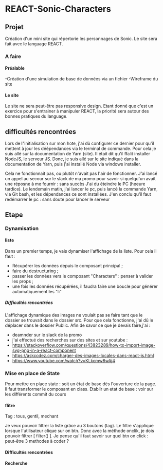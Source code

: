# REACT-Sonic-Characters

## Projet

Création d'un mini site qui répertorie les personnages de Sonic.
Le site sera fait avec le language REACT. 

### A faire

#### Préalable

-Création d'une simulation de base de données via un fichier
-Wireframe du site

#### Le site

Le site ne sera peut-être pas responsive design. Etant donné que c'est un exercice pour s'entrainer à manipuler REACT, la priorité sera autour des bonnes pratiques du language.

## difficultés rencontrées

Lors de l"initialisation sur mon hote, j'ai dû configurer ce dernier pour qu'il mettent à jour les déépendances via le terminal de commande. Pour cela je suis allé sur la documentation de Yarn (site). Il était dit qu'il ffalit installer NodeJS, le serveur JS. Donc, je suis allé sur le site indiqué dans la documentation de Yarn, puis j'ai installé Node via windows installer.

Cela ne fonctionnait pas, ou plutôt n'avait pas l'air de fonctionner. J'ai lancé un appel au secour sur le slack de ma promo pour savoir si quelqu'un avait une réposne à me fournir : sans succès J'ai du éteindre le PC (heeure tardice). Le lendemain matin, j'ai lancer le pc, puis lancé la commande Yarn, via Git bash, et les dépendances ce sont installées. J'en conclu qu'il faut redémarrer le pc : sans doute pour lancer le serveur

## Etape 

### Dynamisation

#### liste

Dans un premier temps, je vais dynamiser l'affichage de la liste. Pour cela il faut :
- Récupérer les données depuis le composant principal ; 
- faire du destructuring ;
- passer les données vers le composant "Characters" : penser à valider les props ; 
- une fois les données récupérées, il faudra faire une boucle pour générer automatiquement les "li"

##### Difficultés rencontrées

L'affichage dynamique des images ne voulait pas se faire tant que le dossier se trouvait dans le dossier src. Pour que cela fonctionne, j'ai dû le déplacer dans le dossier Public. Afin de savor ce que je devais faire,j'ai : 
  - deamnder sur le slack de la promo
  - j'ai effectué des recherches sur des sites et sur youtube : 
  -   https://stackoverflow.com/questions/43823289/how-to-import-image-svg-png-in-a-react-component
  -   https://askcodez.com/charger-des-images-locales-dans-react-js.html
  -    https://www.youtube.com/watch?v=KLkcmw8wAj4

### Mise en place de State

Pour mettre en place state : soit un état de base dès l'ouverture de la page. Il faut transformer le composant en class. 
Etablir un etat de base : voir sur les différents commit du cours

#### flitre
Tag : tous, gentil, mechant

Je veux pouvoir filtrer la liste grâce au 3 boutons (tag). Le filtre s'applique lorsque l'utilisateur clique sur on btn.
Donc avec la méthode onclik, je dois pouvoir filtrer [ filter() ]. Je pense qu'il faut savoir sur quel btn on click : peut-être 3 methodes à coder ? 

#### Difficultés rencontrées

#### Recherche

